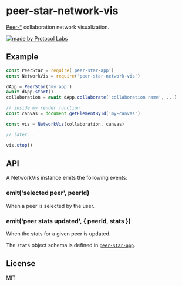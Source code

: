 # peer-star-network-vis

[Peer-*](https://github.com/ipfs-shipyard/peer-star-app) collaboration network visualization.

[![made by Protocol Labs](https://img.shields.io/badge/made%20by-Protocol%20Labs-blue.svg?style=flat-square)](https://protocol.ai)

## Example

```js
const PeerStar = require('peer-star-app')
const NetworkVis = require('peer-star-network-vis')

dApp = PeerStar('my app')
await dApp.start()
collaboration = await dApp.collaborate('collaboration name', ...)

// inside my render function
const canvas = document.getElementById('my-canvas')

const vis = NetworkVis(collaboration, canvas)

// later...

vis.stop()
```

## API

A NetworkVis instance emits the following events:

### emit('selected peer', peerId)

When a peer is selected by the user.


### emit('peer stats updated', { peerId, stats })

When the stats for a given peer is updated.

The `stats` object schema is defined in [`peer-star-app`](github.com/ipfs-shipyard/peer-star-app#readme).


## License

MIT
